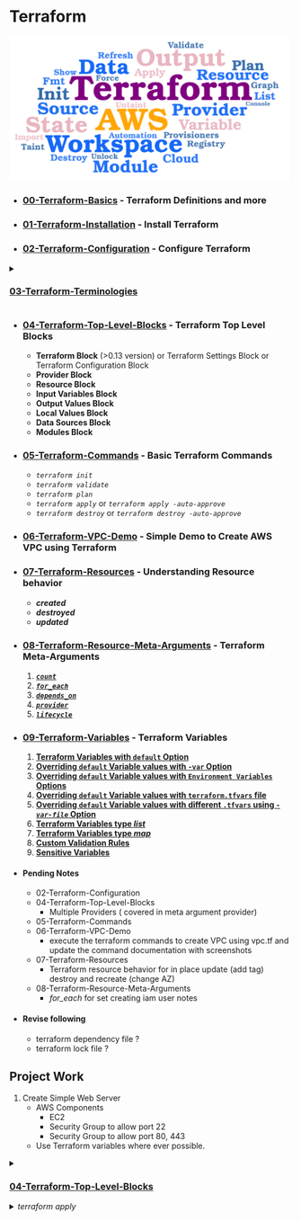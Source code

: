# Terraform

![tf word cloud](./imgs/01-tf-word-cloud.png)

- ### [00-Terraform-Basics](00-Terraform-Basics) - Terraform Definitions and more
- ### [01-Terraform-Installation](01-Terraform-Installation) - Install Terraform

- ### [02-Terraform-Configuration](01-Terraform-Configuration) - Configure Terraform

<details> 
<summary> <h3><a href="03-Terraform-Terminologies/README.md">03-Terraform-Terminologies</a></h3> </summary>

- **Provider** : Define the providers like AWS, Azure, GCP
- **Resource** : Infrastructure Resources to be created, ex: VPC, S3, EC2
- **Data Sources** (optional) : Pull the data from the provider
- **Variable**: Give user option to enter the value for defined resources
- **Arguments** : Inputs
- **Attributes** : Outputs
- **Meta-Arguments** : Terraform specific Inputs ex: count, for_each,depends_on
</details> 

- ### [04-Terraform-Top-Level-Blocks](04-Terraform-Top-Level-Blocks) - Terraform Top Level Blocks
    - **Terraform Block** (>0.13 version) or Terraform Settings Block or Terraform Configuration Block 
    - **Provider Block**
    - **Resource Block**
    - **Input Variables Block**
    - **Output Values Block**
    - **Local Values Block**
    - **Data Sources Block**
    - **Modules Block**


- ### [05-Terraform-Commands](05-Terraform-Commands) - Basic Terraform Commands
    - *`terraform init`*
    - *`terraform validate`*
    - *`terraform plan`*
    - *`terraform apply`* or *`terraform apply -auto-approve`*
    - *`terraform destroy`* or *`terraform destroy -auto-approve`*

- ### [06-Terraform-VPC-Demo](06-Terraform-VPC-Demo) - Simple Demo to Create AWS VPC using Terraform

- ### [07-Terraform-Resources](07-Terraform-Resources) - Understanding Resource behavior
    - ***created***
    - ***destroyed*** 
    - ***updated***

- ### [08-Terraform-Resource-Meta-Arguments](08-Terraform-Resource-Meta-Arguments) - Terraform Meta-Arguments
    1. [***`count`***](08-Terraform-Resource-Meta-Arguments/08-01-count/)
    2. [***`for_each`***](08-Terraform-Resource-Meta-Arguments/08-02-for_each/) 
    3. [***`depends_on`***](08-Terraform-Resource-Meta-Arguments/08-03-depends_on/)
    4. [***`provider`***](08-Terraform-Resource-Meta-Arguments/08-04-provider/) 
    5. [***`lifecycle`***](08-Terraform-Resource-Meta-Arguments/08-05-lifecycle/)

- ### [09-Terraform-Variables](09-Terraform-Variables) - Terraform Variables
    1. [**Terraform Variables with `default` Option**](09-Terraform-Variables/)
    2. [**Overriding `default` Variable values with `-var` Option**](09-Terraform-Variables/)
    3. [**Overriding `default` Variable values with `Environment Variables` Options**](09-Terraform-Variables/)
    4. [**Overriding `default` Variable values with `terraform.tfvars` file**](09-Terraform-Variables/09-01-Terraform-Variables-tfvars/)
    5. [**Overriding `default` Variable values with different `.tfvars` using *`-var-file`* Option**](09-Terraform-Variables/09-02-Terraform-Variables-tfvars-var-file/)
    6. [**Terraform Variables type *list***](09-Terraform-Variables/09-03-Terraform-Variables-list/)
    7. [**Terraform Variables type *map***](09-Terraform-Variables/09-04-Terraform-Variables-map/)
    8. [**Custom Validation Rules**](/09-Terraform-Variables/09-05-Custom-Validation-Rules/)
    9. [**Sensitive Variables**](/09-Terraform-Variables/09-06-Sensitive-Variables/)






- #### Pending Notes
    - 02-Terraform-Configuration
    - 04-Terraform-Top-Level-Blocks
        - Multiple Providers ( covered in meta argument provider)
     - 05-Terraform-Commands
     - 06-Terraform-VPC-Demo
        - execute the terraform commands to create VPC using vpc.tf and update the command documentation with screenshots     
     - 07-Terraform-Resources
        - Terraform resource behavior for  in place update (add tag) destroy and recreate (change AZ)
    - 08-Terraform-Resource-Meta-Arguments
        - *for_each* for set creating iam user notes

- #### Revise following
    - terraform dependency file ?
    - terraform lock file ?

## Project Work

1.  Create Simple Web Server
    - AWS Components
        - EC2
        - Security Group to allow port 22
        - Security Group to allow port 80, 443
    - Use Terraform variables where ever possible.


<details> 
<summary> <h3><a href="04-Terraform-Top-Level-Blocks/README.md">04-Terraform-Top-Level-Blocks</a></h3> </summary>

- **Terraform Block** (>0.13 version) or Terraform Settings Block or Terraform Configuration Block 
- **Provider Block**
- **Resource Block**
- **Input Variables Block**
- **Output Values Block**
- **Local Values Block**
- **Data Sources Block**
- **Modules Block**

</details>



<details> 
<summary> <i>terraform apply</i> </summary>

```hcl
$ terraform apply -var-file 03_secrets.tfvars 

Terraform used the selected providers to generate the following execution plan
+ create
Apply complete! Resources: 1 added, 0 changed, 0 destroyed.
```
</details>
